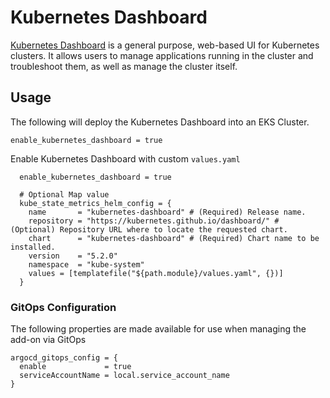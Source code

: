 # Kubernetes Dashboard

[Kubernetes Dashboard](https://github.com/kubernetes/dashboard) is a general purpose, web-based UI for Kubernetes clusters. It allows users to manage applications running in the cluster and troubleshoot them, as well as manage the cluster itself.

## Usage

The following will deploy the Kubernetes Dashboard into an EKS Cluster.

```hcl-terraform
enable_kubernetes_dashboard = true
```

Enable Kubernetes Dashboard with custom `values.yaml`

```hcl-terraform
  enable_kubernetes_dashboard = true

  # Optional Map value
  kube_state_metrics_helm_config = {
    name       = "kubernetes-dashboard" # (Required) Release name.
    repository = "https://kubernetes.github.io/dashboard/" # (Optional) Repository URL where to locate the requested chart.
    chart      = "kubernetes-dashboard" # (Required) Chart name to be installed.
    version    = "5.2.0"
    namespace  = "kube-system"
    values = [templatefile("${path.module}/values.yaml", {})]
  }
```

### GitOps Configuration

The following properties are made available for use when managing the add-on via GitOps

```hcl-terraform
argocd_gitops_config = {
  enable             = true
  serviceAccountName = local.service_account_name
}
```
